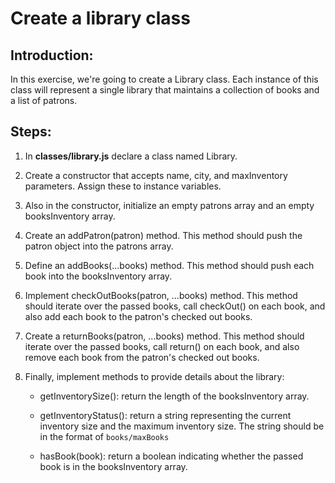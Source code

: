 # Create a library class

## Introduction:

In this exercise, we're going to create a Library class. Each instance of this class will represent a single library that maintains a collection of books and a list of patrons.

## Steps:

1. In **classes/library.js** declare a class named Library.

2. Create a constructor that accepts name, city, and maxInventory parameters. Assign these to instance variables.

3. Also in the constructor, initialize an empty patrons array and an empty booksInventory array.

4. Create an addPatron(patron) method. This method should push the patron object into the patrons array.

5. Define an addBooks(...books) method. This method should push each book into the booksInventory array.

6. Implement checkOutBooks(patron, ...books) method. This method should iterate over the passed books, call checkOut() on each book, and also add each book to the patron's checked out books.

7. Create a returnBooks(patron, ...books) method. This method should iterate over the passed books, call return() on each book, and also remove each book from the patron's checked out books.

8. Finally, implement methods to provide details about the library:

   - getInventorySize(): return the length of the booksInventory array.

   - getInventoryStatus(): return a string representing the current inventory size and the maximum inventory size. The string should be in the format of `books/maxBooks`

   - hasBook(book): return a boolean indicating whether the passed book is in the booksInventory array.
